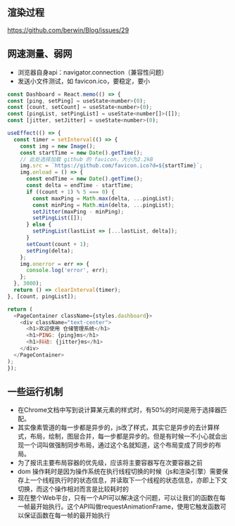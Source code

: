 ## 渲染过程
https://github.com/berwin/Blog/issues/29

## 网速测量、弱网
- 浏览器自身api：navigator.connection（兼容性问题）
- 发送小文件测试，如 favicon.ico，要稳定，要小
```js
const Dashboard = React.memo(() => {
const [ping, setPing] = useState<number>(0);
const [count, setCount] = useState<number>(0);
const [pingList, setPingList] = useState<number[]>([]);
const [jitter, setJitter] = useState<number>(0);

useEffect(() => {
  const timer = setInterval(() => {
    const img = new Image();
    const startTime = new Date().getTime();
    // 此处选择加载 github 的 favicon，大小为2.2kB
    img.src = `https://github.com/favicon.ico?d=${startTime}`;
    img.onload = () => {
      const endTime = new Date().getTime();
      const delta = endTime - startTime;
      if ((count + 1) % 5 === 0) {
        const maxPing = Math.max(delta, ...pingList);
        const minPing = Math.min(delta, ...pingList);
        setJitter(maxPing - minPing);
        setPingList([]);
      } else {
        setPingList(lastList => [...lastList, delta]);
      }
      setCount(count + 1);
      setPing(delta);
    };
    img.onerror = err => {
      console.log('error', err);
    };
  }, 3000);
  return () => clearInterval(timer);
}, [count, pingList]);

return (
  <PageContainer className={styles.dashboard}>
    <div className="text-center">
      <h1>欢迎使用 仓储管理系统</h1>
      <h1>PING: {ping}ms</h1>
      <h1>抖动: {jitter}ms</h1>
    </div>
  </PageContainer>
);
});
```

## 一些运行机制
- 在Chrome文档中写到说计算某元素的样式时，有50%的时间是用于选择器匹配。
- 其实像素管道的每一步都是异步的，js改了样式，其实它是异步的去计算样式，布局，绘制，图层合并，每一步都是异步的。但是有时候一不小心就会出现一个词叫做强制同步布局，通过这个名就知道，这个布局变成了同步的布局。
- 为了报讯主要布局容器的优先级，应该将主要容器写在次要容器之前
- dom 操作耗时是因为操作系统在执行线程切换的时候（js和渲染引擎）需要保存上一个线程执行时的状态信息，并读取下一个线程的状态信息，亦即上下文切换，而这个操作相对而言是比较耗时的
- 现在整个Web平台，只有一个API可以解决这个问题，可以让我们的函数在每一帧最开始执行。这个API叫做requestAnimationFrame，使用它触发函数可以保证函数在每一帧的最开始执行


